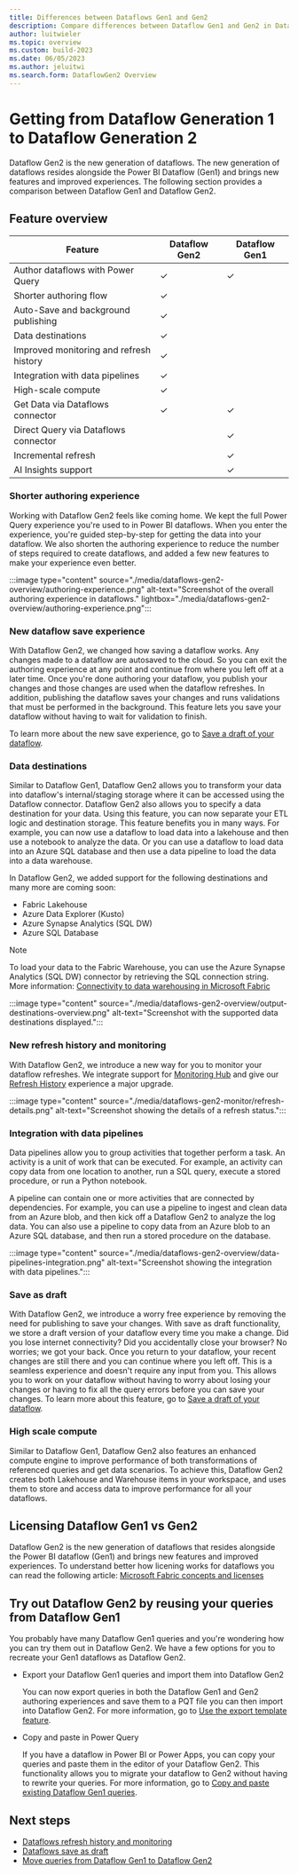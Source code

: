 ```yaml
---
title: Differences between Dataflows Gen1 and Gen2
description: Compare differences between Dataflow Gen1 and Gen2 in Data Factory for Microsoft Fabric.
author: luitwieler
ms.topic: overview
ms.custom: build-2023
ms.date: 06/05/2023
ms.author: jeluitwi
ms.search.form: DataflowGen2 Overview
---
```


# Getting from Dataflow Generation 1 to Dataflow Generation 2

Dataflow Gen2 is the new generation of dataflows. The new generation of dataflows resides alongside the Power BI Dataflow (Gen1) and brings new features and improved experiences. The following section provides a comparison between Dataflow Gen1 and Dataflow Gen2.

## Feature overview

| Feature |   Dataflow Gen2 |  Dataflow Gen1 |
|--------|---|---|
| Author dataflows with Power Query  | ✓ | ✓ |
| Shorter authoring flow | ✓ |  |
| Auto-Save and background publishing | ✓ |  |
| Data destinations  | ✓  |   |
| Improved monitoring and refresh history       | ✓ |   |
| Integration with data pipelines     | ✓  |   |
| High-scale compute     | ✓ |   |
| Get Data via Dataflows connector | ✓ | ✓ |
| Direct Query via Dataflows connector |  | ✓ |
| Incremental refresh       |   | ✓ |
| AI Insights support |  | ✓ |

### Shorter authoring experience

Working with Dataflow Gen2 feels like coming home. We kept the full Power Query experience you're used to in Power BI dataflows. When you enter the experience, you're guided step-by-step for getting the data into your dataflow. We also shorten the authoring experience to reduce the number of steps required to create dataflows, and added a few new features to make your experience even better.

:::image type="content" source="./media/dataflows-gen2-overview/authoring-experience.png" alt-text="Screenshot of the overall authoring experience in dataflows." lightbox="./media/dataflows-gen2-overview/authoring-experience.png":::

### New dataflow save experience

With Dataflow Gen2, we changed how saving a dataflow works. Any changes made to a dataflow are autosaved to the cloud. So you can exit the authoring experience at any point and continue from where you left off at a later time. Once you're done authoring your dataflow, you publish your changes and those changes are used when the dataflow refreshes. In addition, publishing the dataflow saves your changes and runs validations that must be performed in the background.  This feature lets you save your dataflow without having to wait for validation to finish.

To learn more about the new save experience, go to [Save a draft of your dataflow](dataflows-gen2-save-draft.md).

### Data destinations

Similar to Dataflow Gen1, Dataflow Gen2 allows you to transform your data into dataflow's internal/staging storage where it can be accessed using the Dataflow connector. Dataflow Gen2 also allows you to specify a data destination for your data. Using this feature, you can now separate your ETL logic and destination storage. This feature benefits you in many ways. For example, you can now use a dataflow to load data into a lakehouse and then use a notebook to analyze the data. Or you can use a dataflow to load data into an Azure SQL database and then use a data pipeline to load the data into a data warehouse.

In Dataflow Gen2, we added support for the following destinations and many more are coming soon:

- Fabric Lakehouse
- Azure Data Explorer (Kusto)
- Azure Synapse Analytics (SQL DW)
- Azure SQL Database

>[!NOTE]
>To load your data to the Fabric Warehouse, you can use the Azure Synapse Analytics (SQL DW) connector by retrieving the SQL connection string. More information: [Connectivity to data warehousing in Microsoft Fabric](../data-warehouse/connectivity.md)

:::image type="content" source="./media/dataflows-gen2-overview/output-destinations-overview.png" alt-text="Screenshot with the supported data destinations displayed.":::

### New refresh history and monitoring

With Dataflow Gen2, we introduce a new way for you to monitor your dataflow refreshes. We integrate support for [Monitoring Hub](monitoring-hub-pipeline-runs.md) and give our [Refresh History](dataflows-gen2-monitor.md#refresh-history) experience a major upgrade.

:::image type="content" source="./media/dataflows-gen2-monitor/refresh-details.png" alt-text="Screenshot showing the details of a refresh status.":::

### Integration with data pipelines

Data pipelines allow you to group activities that together perform a task. An activity is a unit of work that can be executed. For example, an activity can copy data from one location to another, run a SQL query, execute a stored procedure, or run a Python notebook.

A pipeline can contain one or more activities that are connected by dependencies. For example, you can use a pipeline to ingest and clean data from an Azure blob, and then kick off a Dataflow Gen2 to analyze the log data. You can also use a pipeline to copy data from an Azure blob to an Azure SQL database, and then run a stored procedure on the database.

:::image type="content" source="./media/dataflows-gen2-overview/data-pipelines-integration.png" alt-text="Screenshot showing the integration with data pipelines.":::

### Save as draft

With Dataflow Gen2, we introduce a worry free experience by removing the need for publishing to save your changes. With save as draft functionality, we store a draft version of your dataflow every time you make a change. Did you lose internet connectivity? Did you accidentally close your browser? No worries; we got your back. Once you return to your dataflow, your recent changes are still there and you can continue where you left off. This is a seamless experience and doesn't require any input from you. This allows you to work on your dataflow without having to worry about losing your changes or having to fix all the query errors before you can save your changes. To learn more about this feature, go to [Save a draft of your dataflow](./dataflows-gen2-save-draft.md).

### High scale compute

Similar to Dataflow Gen1, Dataflow Gen2 also features an enhanced compute engine to improve performance of both transformations of referenced queries and get data scenarios. To achieve this, Dataflow Gen2 creates both Lakehouse and Warehouse items in your workspace, and uses them to store and access data to improve performance for all your dataflows.

## Licensing Dataflow Gen1 vs Gen2

Dataflow Gen2 is the new generation of dataflows that resides alongside the Power BI dataflow (Gen1) and brings new features and improved experiences. To understand better how licening works for dataflows you can read the following article: [Microsoft Fabric concepts and licenses](/fabric/enterprise/licenses)

## Try out Dataflow Gen2 by reusing your queries from Dataflow Gen1

You probably have many Dataflow Gen1 queries and you're wondering how you can try them out in Dataflow Gen2. We have a few options for you to recreate your Gen1 dataflows as Dataflow Gen2.

- Export your Dataflow Gen1 queries and import them into Dataflow Gen2

  You can now export queries in both the Dataflow Gen1 and Gen2 authoring experiences and save them to a PQT file you can then import into Dataflow Gen2. For more information, go to [Use the export template feature](move-dataflow-gen1-to-dataflow-gen2.md#use-the-export-template-feature).

- Copy and paste in Power Query

  If you have a dataflow in Power BI or Power Apps, you can copy your queries and paste them in the editor of your Dataflow Gen2. This functionality allows you to migrate your dataflow to Gen2 without having to rewrite your queries. For more information, go to [Copy and paste existing Dataflow Gen1 queries](move-dataflow-gen1-to-dataflow-gen2.md#copy-and-paste-existing-dataflow-gen1-queries).

## Next steps

- [Dataflows refresh history and monitoring](dataflows-gen2-monitor.md)
- [Dataflows save as draft](dataflows-gen2-save-draft.md)
- [Move queries from Dataflow Gen1 to Dataflow Gen2](move-dataflow-gen1-to-dataflow-gen2.md)
